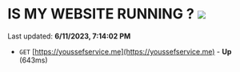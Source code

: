 # IS MY WEBSITE RUNNING ? [![](https://img.shields.io/static/v1?label=Sponsor&message=%E2%9D%A4&logo=GitHub&color=%23fe8e86)](https://github.com/sponsors/<username>)

Last updated: **6/11/2023, 7:14:02 PM**

- `GET` [https://youssefservice.me](https://youssefservice.me) - **Up** (643ms)
